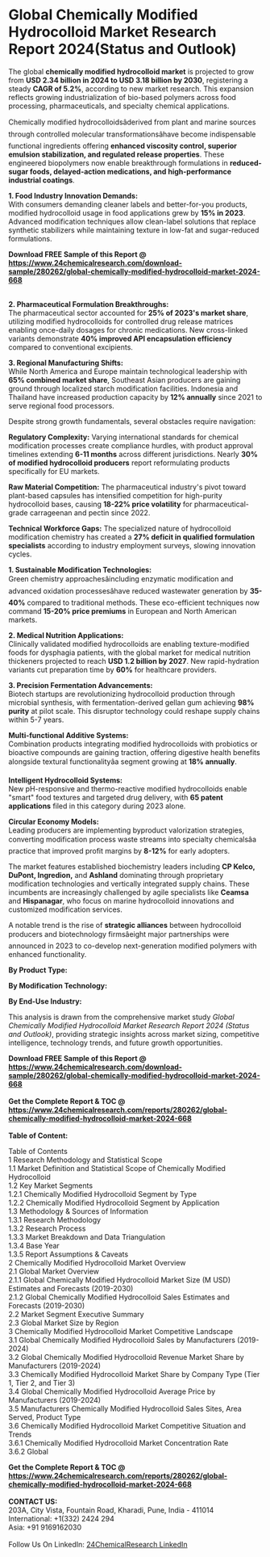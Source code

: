 <h1>Global Chemically Modified Hydrocolloid Market Research Report 2024(Status and Outlook)</h1><p>The global <strong>chemically modified hydrocolloid market</strong> is projected to grow from <strong>USD 2.34 billion in 2024 to USD 3.18 billion by 2030</strong>, registering a steady <strong>CAGR of 5.2%</strong>, according to new market research. This expansion reflects growing industrialization of bio-based polymers across food processing, pharmaceuticals, and specialty chemical applications.</p><p>Chemically modified hydrocolloidsâderived from plant and marine sources through controlled molecular transformationsâhave become indispensable functional ingredients offering <strong>enhanced viscosity control, superior emulsion stabilization, and regulated release properties</strong>. These engineered biopolymers now enable breakthrough formulations in <strong>reduced-sugar foods, delayed-action medications, and high-performance industrial coatings</strong>.</p><p><strong>1. Food Industry Innovation Demands:</strong><br>
With consumers demanding cleaner labels and better-for-you products, modified hydrocolloid usage in food applications grew by <strong>15% in 2023</strong>. Advanced modification techniques allow clean-label solutions that replace synthetic stabilizers while maintaining texture in low-fat and sugar-reduced formulations.</p><div><b>Download FREE Sample of this Report @ 
            <a href="https://www.24chemicalresearch.com/download-sample/280262/global-chemically-modified-hydrocolloid-market-2024-668">
            https://www.24chemicalresearch.com/download-sample/280262/global-chemically-modified-hydrocolloid-market-2024-668</a></b></div><br><p><strong>2. Pharmaceutical Formulation Breakthroughs:</strong><br>
The pharmaceutical sector accounted for <strong>25% of 2023's market share</strong>, utilizing modified hydrocolloids for controlled drug release matrices enabling once-daily dosages for chronic medications. New cross-linked variants demonstrate <strong>40% improved API encapsulation efficiency</strong> compared to conventional excipients.</p><p><strong>3. Regional Manufacturing Shifts:</strong><br>
While North America and Europe maintain technological leadership with <strong>65% combined market share</strong>, Southeast Asian producers are gaining ground through localized starch modification facilities. Indonesia and Thailand have increased production capacity by <strong>12% annually</strong> since 2021 to serve regional food processors.</p><p>Despite strong growth fundamentals, several obstacles require navigation:</p><p><strong>Regulatory Complexity:</strong> Varying international standards for chemical modification processes create compliance hurdles, with product approval timelines extending <strong>6-11 months</strong> across different jurisdictions. Nearly <strong>30% of modified hydrocolloid producers</strong> report reformulating products specifically for EU markets.</p><p><strong>Raw Material Competition:</strong> The pharmaceutical industry's pivot toward plant-based capsules has intensified competition for high-purity hydrocolloid bases, causing <strong>18-22% price volatility</strong> for pharmaceutical-grade carrageenan and pectin since 2022.</p><p><strong>Technical Workforce Gaps:</strong> The specialized nature of hydrocolloid modification chemistry has created a <strong>27% deficit in qualified formulation specialists</strong> according to industry employment surveys, slowing innovation cycles.</p><p><strong>1. Sustainable Modification Technologies:</strong><br>
Green chemistry approachesâincluding enzymatic modification and advanced oxidation processesâhave reduced wastewater generation by <strong>35-40%</strong> compared to traditional methods. These eco-efficient techniques now command <strong>15-20% price premiums</strong> in European and North American markets.</p><p><strong>2. Medical Nutrition Applications:</strong><br>
Clinically validated modified hydrocolloids are enabling texture-modified foods for dysphagia patients, with the global market for medical nutrition thickeners projected to reach <strong>USD 1.2 billion by 2027</strong>. New rapid-hydration variants cut preparation time by <strong>60%</strong> for healthcare providers.</p><p><strong>3. Precision Fermentation Advancements:</strong><br>
Biotech startups are revolutionizing hydrocolloid production through microbial synthesis, with fermentation-derived gellan gum achieving <strong>98% purity</strong> at pilot scale. This disruptor technology could reshape supply chains within 5-7 years.</p><p><strong>Multi-functional Additive Systems:</strong><br>
	Combination products integrating modified hydrocolloids with probiotics or bioactive compounds are gaining traction, offering digestive health benefits alongside textural functionalityâa segment growing at <strong>18% annually</strong>.</p><p><strong>Intelligent Hydrocolloid Systems:</strong><br>
	New pH-responsive and thermo-reactive modified hydrocolloids enable "smart" food textures and targeted drug delivery, with <strong>65 patent applications</strong> filed in this category during 2023 alone.</p><p><strong>Circular Economy Models:</strong><br>
	Leading producers are implementing byproduct valorization strategies, converting modification process waste streams into specialty chemicalsâa practice that improved profit margins by <strong>8-12%</strong> for early adopters.</p><p>The market features established biochemistry leaders including <strong>CP Kelco, DuPont, Ingredion,</strong> and <strong>Ashland</strong> dominating through proprietary modification technologies and vertically integrated supply chains. These incumbents are increasingly challenged by agile specialists like <strong>Ceamsa</strong> and <strong>Hispanagar</strong>, who focus on marine hydrocolloid innovations and customized modification services.</p><p>A notable trend is the rise of <strong>strategic alliances</strong> between hydrocolloid producers and biotechnology firmsâeight major partnerships were announced in 2023 to co-develop next-generation modified polymers with enhanced functionality.</p><p><strong>By Product Type:</strong></p><p><strong>By Modification Technology:</strong></p><p><strong>By End-Use Industry:</strong></p><p>This analysis is drawn from the comprehensive market study <em>Global Chemically Modified Hydrocolloid Market Research Report 2024 (Status and Outlook)</em>, providing strategic insights across market sizing, competitive intelligence, technology trends, and future growth opportunities.</p><div><b>Download FREE Sample of this Report @ 
            <a href="https://www.24chemicalresearch.com/download-sample/280262/global-chemically-modified-hydrocolloid-market-2024-668">
            https://www.24chemicalresearch.com/download-sample/280262/global-chemically-modified-hydrocolloid-market-2024-668</a></b></div><br><div><b>Get the Complete Report & TOC @ 
            <a href="https://www.24chemicalresearch.com/reports/280262/global-chemically-modified-hydrocolloid-market-2024-668">
            https://www.24chemicalresearch.com/reports/280262/global-chemically-modified-hydrocolloid-market-2024-668</a></b></div><br>
            <b>Table of Content:</b><p>Table of Contents<br />
 1 Research Methodology and Statistical Scope<br />
 1.1 Market Definition and Statistical Scope of Chemically Modified Hydrocolloid<br />
 1.2 Key Market Segments<br />
 1.2.1 Chemically Modified Hydrocolloid Segment by Type<br />
 1.2.2 Chemically Modified Hydrocolloid Segment by Application<br />
 1.3 Methodology & Sources of Information<br />
 1.3.1 Research Methodology<br />
 1.3.2 Research Process<br />
 1.3.3 Market Breakdown and Data Triangulation<br />
 1.3.4 Base Year<br />
 1.3.5 Report Assumptions & Caveats<br />
 2 Chemically Modified Hydrocolloid Market Overview<br />
 2.1 Global Market Overview<br />
 2.1.1 Global Chemically Modified Hydrocolloid Market Size (M USD) Estimates and Forecasts (2019-2030)<br />
 2.1.2 Global Chemically Modified Hydrocolloid Sales Estimates and Forecasts (2019-2030)<br />
 2.2 Market Segment Executive Summary<br />
 2.3 Global Market Size by Region<br />
 3 Chemically Modified Hydrocolloid Market Competitive Landscape<br />
 3.1 Global Chemically Modified Hydrocolloid Sales by Manufacturers (2019-2024)<br />
 3.2 Global Chemically Modified Hydrocolloid Revenue Market Share by Manufacturers (2019-2024)<br />
 3.3 Chemically Modified Hydrocolloid Market Share by Company Type (Tier 1, Tier 2, and Tier 3)<br />
 3.4 Global Chemically Modified Hydrocolloid Average Price by Manufacturers (2019-2024)<br />
 3.5 Manufacturers Chemically Modified Hydrocolloid Sales Sites, Area Served, Product Type<br />
 3.6 Chemically Modified Hydrocolloid Market Competitive Situation and Trends<br />
 3.6.1 Chemically Modified Hydrocolloid Market Concentration Rate<br />
 3.6.2 Global </p><div><b>Get the Complete Report & TOC @ 
            <a href="https://www.24chemicalresearch.com/reports/280262/global-chemically-modified-hydrocolloid-market-2024-668">
            https://www.24chemicalresearch.com/reports/280262/global-chemically-modified-hydrocolloid-market-2024-668</a></b></div><br><b>CONTACT US:</b><br>
            203A, City Vista, Fountain Road, Kharadi, Pune, India - 411014<br>
            International: +1(332) 2424 294<br>
            Asia: +91 9169162030 <br><br>
            Follow Us On LinkedIn: <a href="https://www.linkedin.com/company/24chemicalresearch/">24ChemicalResearch LinkedIn</a>